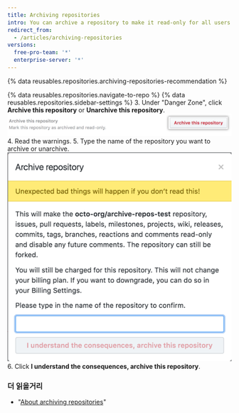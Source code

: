 ```yaml
---
title: Archiving repositories
intro: You can archive a repository to make it read-only for all users and indicate that it's no longer actively maintained. You can also unarchive repositories that have been archived.
redirect_from:
  - /articles/archiving-repositories
versions:
  free-pro-team: '*'
  enterprise-server: '*'
---
```


{% data reusables.repositories.archiving-repositories-recommendation %}

{% data reusables.repositories.navigate-to-repo %}
{% data reusables.repositories.sidebar-settings %}
3. Under "Danger Zone", click **Archive this repository** or **Unarchive this repository**. ![Archive this repository button](/assets/images/help/repository/archive-repository.png)
4. Read the warnings.
5. Type the name of the repository you want to archive or unarchive. ![Archive repository warnings](/assets/images/help/repository/archive-repository-warnings.png)
6. Click **I understand the consequences, archive this repository**.

### 더 읽을거리
- "[About archiving repositories](/articles/about-archiving-repositories)"
